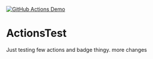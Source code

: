 [![GitHub Actions Demo](https://github.com/samkshah/ActionsTest/actions/workflows/github-actions-test.yml/badge.svg)](https://github.com/samkshah/ActionsTest/actions/workflows/github-actions-test.yml)

# ActionsTest
Just testing few actions and badge thingy.
more changes
